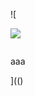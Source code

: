 ![

<img src="../../../../../../../img/onload/../../r89shi/r89shi.github.io/blob/master/teste.js">

<img id="meu" src=""></div>

<span value="javascript:document.getElementById('user-content-meu').src='123';">aaa</span>

](()
